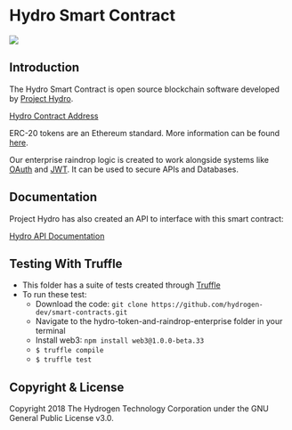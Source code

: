 # Hydro Smart Contract
<img src="https://www.hydrogenplatform.com/images/logo_hydro.png">

## Introduction
The Hydro Smart Contract is open source blockchain software developed by [Project Hydro](http://www.projecthydro.com).

[Hydro Contract Address](https://etherscan.io/token/0xebbdf302c940c6bfd49c6b165f457fdb324649bc)

ERC-20 tokens are an Ethereum standard. More information can be found [here](https://theethereum.wiki/w/index.php/ERC20_Token_Standard).

Our enterprise raindrop logic is created to work alongside systems like [OAuth](https://en.wikipedia.org/wiki/OAuth) and [JWT](https://en.wikipedia.org/wiki/JSON_Web_Token). It can be used to secure APIs and Databases.

## Documentation
Project Hydro has also created an API to interface with this smart contract:

[Hydro API Documentation](https://www.hydrogenplatform.com/docs/hydro/v1/)

## Testing With Truffle
- This folder has a suite of tests created through [Truffle](https://github.com/trufflesuite/truffle)
- To run these test:
  - Download the code: `git clone https://github.com/hydrogen-dev/smart-contracts.git`
  - Navigate to the hydro-token-and-raindrop-enterprise folder in your terminal
  - Install web3: `npm install web3@1.0.0-beta.33`
  - `$ truffle compile`
  - `$ truffle test`


## Copyright & License
Copyright 2018 The Hydrogen Technology Corporation under the GNU General Public License v3.0.
